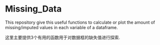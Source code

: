 # Missing_Data

This repository give this useful functions to calculate or plot the amount of missing/imputed values in each variable of a dataframe.

这里主要提供3个有用的函数用于对数据框的缺失值进行探索.
